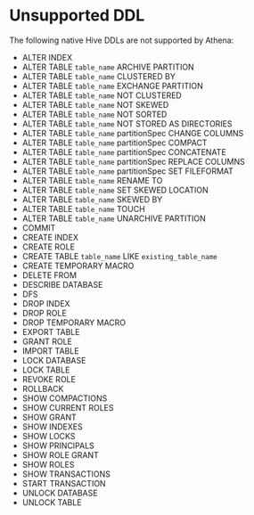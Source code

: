 # Unsupported DDL<a name="unsupported-ddl"></a>

The following native Hive DDLs are not supported by Athena:
+ ALTER INDEX
+ ALTER TABLE `table_name` ARCHIVE PARTITION
+ ALTER TABLE `table_name` CLUSTERED BY
+ ALTER TABLE `table_name` EXCHANGE PARTITION
+ ALTER TABLE `table_name` NOT CLUSTERED
+ ALTER TABLE `table_name` NOT SKEWED
+ ALTER TABLE `table_name` NOT SORTED
+ ALTER TABLE `table_name` NOT STORED AS DIRECTORIES
+ ALTER TABLE `table_name` partitionSpec CHANGE COLUMNS
+ ALTER TABLE `table_name` partitionSpec COMPACT
+ ALTER TABLE `table_name` partitionSpec CONCATENATE
+ ALTER TABLE `table_name` partitionSpec REPLACE COLUMNS
+ ALTER TABLE `table_name` partitionSpec SET FILEFORMAT
+ ALTER TABLE `table_name` RENAME TO
+ ALTER TABLE `table_name` SET SKEWED LOCATION
+ ALTER TABLE `table_name` SKEWED BY
+ ALTER TABLE `table_name` TOUCH
+ ALTER TABLE `table_name` UNARCHIVE PARTITION
+ COMMIT
+ CREATE INDEX
+ CREATE ROLE
+ CREATE TABLE `table_name` LIKE `existing_table_name` 
+ CREATE TEMPORARY MACRO
+ DELETE FROM
+ DESCRIBE DATABASE
+ DFS
+ DROP INDEX
+ DROP ROLE
+ DROP TEMPORARY MACRO
+ EXPORT TABLE
+ GRANT ROLE
+ IMPORT TABLE
+ LOCK DATABASE
+ LOCK TABLE
+ REVOKE ROLE
+ ROLLBACK
+ SHOW COMPACTIONS
+ SHOW CURRENT ROLES
+ SHOW GRANT
+ SHOW INDEXES
+ SHOW LOCKS
+ SHOW PRINCIPALS
+ SHOW ROLE GRANT
+ SHOW ROLES
+ SHOW TRANSACTIONS
+ START TRANSACTION
+ UNLOCK DATABASE
+ UNLOCK TABLE
